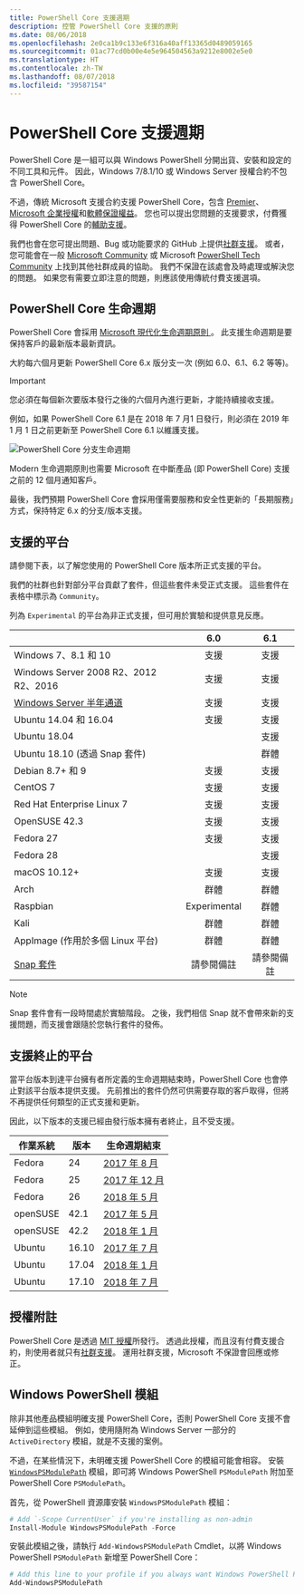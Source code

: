 ```yaml
---
title: PowerShell Core 支援週期
description: 控管 PowerShell Core 支援的原則
ms.date: 08/06/2018
ms.openlocfilehash: 2e0ca1b9c133e6f316a40aff13365d0489059165
ms.sourcegitcommit: 01ac77cd0b00e4e5e964504563a9212e8002e5e0
ms.translationtype: HT
ms.contentlocale: zh-TW
ms.lasthandoff: 08/07/2018
ms.locfileid: "39587154"
---
```

# <a name="powershell-core-support-lifecycle"></a>PowerShell Core 支援週期

PowerShell Core 是一組可以與 Windows PowerShell 分開出貨、安裝和設定的不同工具和元件。
因此，Windows 7/8.1/10 或 Windows Server 授權合約不包含 PowerShell Core。

不過，傳統 Microsoft 支援合約支援 PowerShell Core，包含 [Premier][]、[Microsoft 企業授權][enterprise-agreement]和[軟體保證權益][assurance]。
您也可以提出您問題的支援要求，付費獲得 PowerShell Core 的[輔助支援][]。

我們也會在您可提出問題、Bug 或功能要求的 GitHub 上提供[社群支援][]。
或者，您可能會在一般 [Microsoft Community][] 或 Microsoft [PowerShell Tech Community][] 上找到其他社群成員的協助。
我們不保證在該處會及時處理或解決您的問題。
如果您有需要立即注意的問題，則應該使用傳統付費支援選項。

## <a name="lifecycle-of-powershell-core"></a>PowerShell Core 生命週期

PowerShell Core 會採用 [Microsoft 現代化生命週期原則 ][modern]。
此支援生命週期是要保持客戶的最新版本最新資訊。

大約每六個月更新 PowerShell Core 6.x 版分支一次 (例如 6.0、6.1、6.2 等等)。

> [!IMPORTANT]
> 您必須在每個新次要版本發行之後的六個月內進行更新，才能持續接收支援。

例如，如果 PowerShell Core 6.1 是在 2018 年 7 月1 日發行，則必須在 2019 年 1 月 1 日之前更新至 PowerShell Core 6.1 以維護支援。

![PowerShell Core 分支生命週期][lifecycle-chart]

Modern 生命週期原則也需要 Microsoft 在中斷產品 (即 PowerShell Core) 支援之前的 12 個月通知客戶。

最後，我們預期 PowerShell Core 會採用僅需要服務和安全性更新的「長期服務」方式，保持特定 6.x 的分支/版本支援。

## <a name="supported-platforms"></a>支援的平台

請參閱下表，以了解您使用的 PowerShell Core 版本所正式支援的平台。

我們的社群也針對部分平台貢獻了套件，但這些套件未受正式支援。
這些套件在表格中標示為 `Community`。

列為 `Experimental` 的平台為非正式支援，但可用於實驗和提供意見反應。

|                                                   | 6.0         | 6.1         |
|---------------------------------------------------|:-----------:|:-----------:|
| Windows 7、8.1 和 10                            | 支援   | 支援   |
| Windows Server 2008 R2、2012 R2、2016             | 支援   | 支援   |
| [Windows Server 半年通道][semi-annual] | 支援   | 支援   |
| Ubuntu 14.04 和 16.04                           | 支援   | 支援   |
| Ubuntu 18.04                                      |             | 支援   |
| Ubuntu 18.10 (透過 Snap 套件)                   |             | 群體   |
| Debian 8.7+ 和 9                                | 支援   | 支援   |
| CentOS 7                                          | 支援   | 支援   |
| Red Hat Enterprise Linux 7                        | 支援   | 支援   |
| OpenSUSE 42.3                                     | 支援   | 支援   |
| Fedora 27                                         | 支援   | 支援   |
| Fedora 28                                         |             | 支援   |
| macOS 10.12+                                      | 支援   | 支援   |
| Arch                                              | 群體   | 群體   |
| Raspbian                                          | Experimental| 群體   |
| Kali                                              | 群體   | 群體   |
| AppImage (作用於多個 Linux 平台)     | 群體   | 群體   |
| [Snap 套件](https://snapcraft.io/powershell)   | 請參閱備註    | 請參閱備註    |

> [!NOTE]
> Snap 套件會有一段時間處於實驗階段。  之後，我們相信 Snap 就不會帶來新的支援問題，而支援會跟隨於您執行套件的發佈。

## <a name="platform-which-are-out-of-support"></a>支援終止的平台

當平台版本到達平台擁有者所定義的生命週期結束時，PowerShell Core 也會停止對該平台版本提供支援。 先前推出的套件仍然可供需要存取的客戶取得，但將不再提供任何類型的正式支援和更新。

因此，以下版本的支援已經由發行版本擁有者終止，且不受支援。

| 作業系統       | 版本 | 生命週期結束                                                                                 |
|----------|---------|---------------------------------------------------------------------------------------------|
| Fedora   | 24      | [2017 年 8 月](https://fedoramagazine.org/fedora-24-eol/)                                    |
| Fedora   | 25      | [2017 年 12 月](https://fedoramagazine.org/fedora-25-end-life/)                             |
| Fedora   | 26      | [2018 年 5 月](https://fedoramagazine.org/fedora-26-end-life/)                                  |
| openSUSE | 42.1    | [2017 年 5 月](https://lists.opensuse.org/opensuse-security-announce/2017-05/msg00053.html)     |
| openSUSE | 42.2    | [2018 年 1 月](https://lists.opensuse.org/opensuse-security-announce/2017-11/msg00066.html) |
| Ubuntu   | 16.10   | [2017 年 7 月](https://lists.ubuntu.com/archives/ubuntu-announce/2017-July/000223.html)        |
| Ubuntu   | 17.04   | [2018 年 1 月](https://lists.ubuntu.com/archives/ubuntu-announce/2018-January.txt)          |
| Ubuntu   | 17.10   | [2018 年 7 月](https://lists.ubuntu.com/archives/ubuntu-announce/2018-July/000232.html)        |

## <a name="notes-on-licensing"></a>授權附註

PowerShell Core 是透過 [MIT 授權][]所發行。
透過此授權，而且沒有付費支援合約，則使用者就只有[社群支援][]。
運用社群支援，Microsoft 不保證會回應或修正。

## <a name="windows-powershell-module"></a>Windows PowerShell 模組

除非其他產品模組明確支援 PowerShell Core，否則 PowerShell Core 支援不會延伸到這些模組。
例如，使用隨附為 Windows Server 一部分的 `ActiveDirectory` 模組，就是不支援的案例。

不過，在某些情況下，未明確支援 PowerShell Core 的模組可能會相容。
安裝 [`WindowsPSModulePath`][] 模組，即可將 Windows PowerShell `PSModulePath` 附加至 PowerShell Core `PSModulePath`。

首先，從 PowerShell 資源庫安裝 `WindowsPSModulePath` 模組：

```powershell
# Add `-Scope CurrentUser` if you're installing as non-admin
Install-Module WindowsPSModulePath -Force
```

安裝此模組之後，請執行 `Add-WindowsPSModulePath` Cmdlet，以將 Windows PowerShell `PSModulePath` 新增至 PowerShell Core：

```powershell
# Add this line to your profile if you always want Windows PowerShell PSModulePath
Add-WindowsPSModulePath
```

[Premier]: https://www.microsoft.com/en-us/microsoftservices/support.aspx
[enterprise-agreement]: https://www.microsoft.com/en-us/licensing/licensing-programs/enterprise.aspx
[assurance]: https://www.microsoft.com/en-us/licensing/licensing-programs/software-assurance-default.aspx
[社群支援]: https://github.com/powershell/powershell/issues
[Microsoft Community]: https://answers.microsoft.com/
[PowerShell Tech Community]: https://techcommunity.microsoft.com/t5/PowerShell/ct-p/WindowsPowerShell
[輔助支援]: https://support.microsoft.com/assistedsupportproducts
[modern]: https://support.microsoft.com/help/30881/modern-lifecycle-policy
[lifecycle-chart]: ./images/modern-lifecycle.png
[semi-annual]: https://docs.microsoft.com/windows-server/get-started/semi-annual-channel-overview
[MIT 授權]: https://github.com/PowerShell/PowerShell/blob/master/LICENSE.txt
[`WindowsPSModulePath`]: https://www.powershellgallery.com/packages/WindowsPSModulePath/
